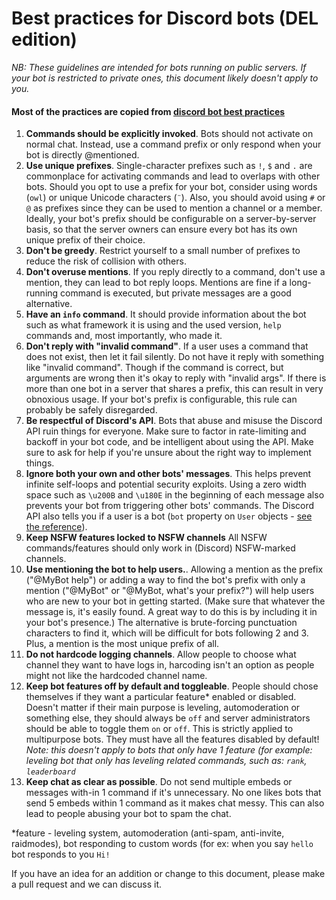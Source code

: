 # Best practices for Discord bots (DEL edition)

*NB: These guidelines are intended for bots running on public servers. If your
bot is restricted to private ones, this document likely doesn't apply to you.*
#### Most of the practices are copied from [discord bot best practices](https://github.com/meew0/discord-bot-best-practices)

1. **Commands should be explicitly invoked**. Bots should not activate on
normal chat. Instead, use a command prefix or only respond when your bot is
directly @mentioned.
2. **Use unique prefixes**. Single-character prefixes such as `!`, `$` and `.`
are commonplace for activating commands and lead to overlaps with other bots.
Should you opt to use a prefix for your bot, consider using words (`owl`) or
unique Unicode characters (`¨`). Also, you should avoid using `#` or `@` as
prefixes since they can be used to mention a channel or a member.
Ideally, your bot's prefix should be configurable on a server-by-server
basis, so that the server owners can ensure every bot has its own unique
prefix of their choice.
3. **Don't be greedy**. Restrict yourself to a small number of prefixes to
reduce the risk of collision with others.
4. **Don't overuse mentions**. If you reply directly to a command, don't use a
mention, they can lead to bot reply loops. Mentions are fine if a long-running
command is executed, but private messages are a good alternative.
5. **Have an `info` command**. It should provide information about the bot
such as what framework it is using and the used version, `help` commands and,
most importantly, who made it.
6. **Don't reply with "invalid command"**. If a user uses a command that does
not exist, then let it fail silently. Do not have it reply with something like
"invalid command". Though if the command is correct, but arguments are wrong
then it's okay to reply with "invalid args". If there is more than one bot in
a server that shares a prefix, this can result in very obnoxious usage.
If your bot's prefix is configurable, this rule can probably be safely disregarded.
7. **Be respectful of Discord's API**. Bots that abuse and misuse the Discord
API ruin things for everyone. Make sure to factor in rate-limiting and backoff
in your bot code, and be intelligent about using the API. Make sure to ask for
help if you're unsure about the right way to implement things.
8. **Ignore both your own and other bots' messages**. This helps prevent infinite
self-loops and potential security exploits. Using a zero width space such as `\u200B`
and `\u180E` in the beginning of each message also prevents your bot from
triggering other bots' commands. The Discord API also tells you if a user is a bot
(`bot` property on `User` objects -
[see the reference](https://discordapp.com/developers/docs/resources/user#user-object)).
9. **Keep NSFW features locked to NSFW channels**
All NSFW commands/features should only work in (Discord) NSFW-marked channels.
10. **Use mentioning the bot to help users.**. Allowing a mention as the prefix
("@MyBot help") or adding a way to find the bot's prefix with only a mention ("@MyBot"
or "@MyBot, what's your prefix?") will help users who are new to your bot in getting
started. (Make sure that whatever the message is, it's easily found. A great way to do
this is by including it in your bot's presence.) The alternative is brute-forcing punctuation
characters to find it, which will be difficult for bots following 2 and 3. Plus, a mention
is the most unique prefix of all.
11. **Do not hardcode logging channels**. Allow people to choose what channel they want 
to have logs in, harcoding isn't an option as people might not like the hardcoded channel 
name.
12. **Keep bot features off by default and toggleable**. People should chose themselves if
they want a particular feature* enabled or disabled. Doesn't matter if their main purpose
is leveling, automoderation or something else, they should always be `off` and server administrators
should be able to toggle them `on` or `off`. This is strictly applied to multipurpose bots. They must
have all the features disabled by default! *Note: this doesn't apply to bots that only have 1 feature
(for example: leveling bot that only has leveling related commands, such as: `rank`, `leaderboard`*
13. **Keep chat as clear as possible**. Do not send multiple embeds or messages with-in 1 command if it's 
unnecessary. No one likes bots that send 5 embeds within 1 command as it makes chat messy. This can also lead to people abusing your
bot to spam the chat.

*feature - leveling system, automoderation (anti-spam, anti-invite, raidmodes), bot responding to custom words (for ex: when you say `hello` bot responds to you `Hi!`

If you have an idea for an addition or change to this document, please make a
pull request and we can discuss it.
